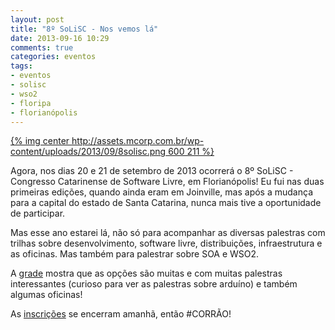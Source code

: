 ```yaml
---
layout: post
title: "8º SoLiSC - Nos vemos lá"
date: 2013-09-16 10:29
comments: true
categories: eventos
tags:
- eventos
- solisc
- wso2
- floripa
- florianópolis
---
```


[{% img center http://assets.mcorp.com.br/wp-content/uploads/2013/09/8solisc.png 600 211 %}](http://www.solisc.org.br/)

Agora, nos dias 20 e 21 de setembro de 2013 ocorrerá o 8º SoLiSC - Congresso Catarinense de Software Livre, em Florianópolis! Eu fui nas duas primeiras edições, quando ainda eram em Joinville, mas após a mudança para a capital do estado de Santa Catarina, nunca mais tive a oportunidade de participar.

Mas esse ano estarei lá, não só para acompanhar as diversas palestras com trilhas sobre desenvolvimento, software livre, distribuições, infraestrutura e as oficinas. Mas também para palestrar sobre SOA e WSO2.

A [grade](http://solisc.org.br/grade.htm) mostra que as opções são muitas e com muitas palestras interessantes (curioso para ver as palestras sobre arduíno) e também algumas oficinas!

As [inscrições](https://eventioz.com.br/e/8-solisc-congresso-catarinense-de-software-livre/) se encerram amanhã, então #CORRÃO!